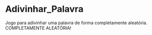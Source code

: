 # Adivinhar_Palavra
Jogo para adivinhar uma palavra de forma completamente aleatória. COMPLETAMENTE ALEATÓRIA!
